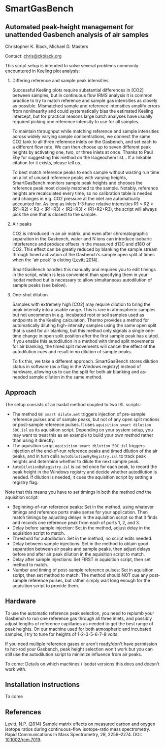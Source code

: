SmartGasBench
=============

## Automated peak-height management for unattended Gasbench analysis of air samples

Christopher K. Black, Michael D. Masters

Contact: chris@ckblack.org

This script setup is intended to solve several problems commonly encountered in Keeling plot analysis: 
	
1. Differing reference and sample peak intensities

	Successful Keeling plots require substantial differences in [CO2] between samples, but in continuous flow IRMS analysis it is common practice to try to match reference and sample gas intensities as closely as possible. Mismatched sample and reference intensities amplify errors from nonlinearity and could systematically bias the estimated Keeling intercept, but for practical reasons large batch analyses have usually required picking one reference intensity to use for all samples.

	To maintain throughput while matching reference and sample intensities across widely varying sample concentrations, we connect the same CO2 tank to all three reference inlets on the Gasbench, and set each to a different flow rate. We can then choose up to seven different peak heights by activating one, two, or three inlets at once. Thanks to Paul Eby for suggesting this method on the Isogeochem list... If a linkable citation for it exists, please tell us.

	To best match reference peaks to each sample without wasting run time on a lot of unused reference peaks with varying heights, SmartGasBench monitors sample peak heights and chooses the reference peak most closely matched to the sample. Notably, reference heights are recalculated every time, so no calibration table is needed and changes in e.g. CO2 pressure at the inlet are automatically accounted for. As long as inlets 1-3 have relative intensities R1 < R2 < (R1+R2) < R3 < (R1+R3) < (R2+R3) < (R1+R2+R3), the script will always pick the one that is closest to the sample.
	
2. Air peaks

	CO2 is introduced in an air matrix, and even after chromatographic separation in the Gasbench, water and N ions can introduce isobaric interference and produce offsets in the measured d13C and d18O of CO2. This effect can be greatly reduced by blanking the sample stream through timed activation of the Gasbench's sample open split at times when the 'air peak' is eluting ([Levitt 2014](http://dx.doi.org/10.1002/rcm.7019)).

	SmartGasBench handles this manually and requires you to edit timings in the script, which is less convenient than specifying them in your Isodat method but is necessary to allow simultaneous autodilution of sample peaks (see below).

3. One-shot dilution

	Samples with extremely high [CO2] may require dilution to bring the peak intensity into a usable range. This is rare in atmospheric samples but not uncommon in e.g. incubated root or soil samples used as endpoints in the Keeling calculation. Thermo provides a method for automatically diluting high-intensity samples using the same open split that is used for air blanking, but this method only signals a single one-time change in open split position after the first sample peak has eluted. If you enable this autodilution in a method with timed split movements for air blanking, the timed split movements will cancel the effect of the autodilution cues and result in no dilution of sample peaks. 

	To fix this, we take a different approach. SmartGasBench stores dilution status in software (as a flag in the Windows registry) instead of hardware, allowing us to cue the split for both air blanking and as-needed sample dilution in the same method.



## Approach

The setup consists of an Isodat method coupled to two ISL scripts: 

* The method `GB smart dilute.met` triggers injection of pre-sample reference pulses and of sample peaks, but not of any open split motions or post-sample reference pulses. It uses `aquisition smart dilution 50C.isl` as its aquisition script. Depending on your system setup, you may want to treat this as an example to build your own method rather than using it directly.
* The aquisition script `aquisition smart dilution 50C.isl` triggers injection of the end-of-run reference peaks and timed dilution of the air peaks, and in turn calls `AutoDilutionByRegistry.isl` to track peak heights and determine whether to dilute the next sample peak.
* `AutoDilutionByRegistry.isl` is called once for each peak, to record the peak height in the Windows registry and decide whether autodilution is needed. If dilution is needed, it cues the aquisition script by setting a registry flag.


Note that this means you have to set timings in both the method *and* the aquisition script:

* Beginning-of-run reference peaks: Set in the method, using whatever timings and reference ports make sense for your application. Then match timings by adjusting delays in the aquisition script so that it finds and records one reference peak from each of ports 1, 2, and 3.
* Delay before sample injection: Set in the method, adjust delay in the aquisition script to match.
* Threshold for autodilution: Set in the method, no script edits needed.
* Delay between sample injections: Set in the method to obtain good separation between air peaks and sample peaks, then adjust delays before and after air peak dilution in the aquisition script to match.
* Delay after sample injections: Set FIRST in aquisition script, then set method to match.
* Number and timing of post-sample reference pulses: Set in aquisition script, then set method to match. The method should NOT cue any post-sample reference pulses, but rather simply wait long enough for the aquisition script to provide them.

## Hardware

To use the automatic reference peak selection, you need to replumb your Gasbench to run one reference gas through all three inlets, and possibly adjust lengths of reference capillaries as needed to get the best range of peak heights. On our machine used for both atmospheric and incubated samples, I try to tune for heights of 1-2-3-5-6-7-8 volts. 

If you need multiple reference gases or aren't ready/don't have permission to hot-rod your Gasbench, peak height selection won't work but you can still use the autodilution script to minimize influence from air peaks. 

To come: Details on which machines / Isodat versions this does and doesn't work with.


## Installation instructions

To come


## References

Levitt, N.P. (2014) Sample matrix effects on measured carbon and oxygen isotope ratios during continuous-flow isotope-ratio mass spectrometry. Rapid Communications In Mass Spectrometry, 28, 2259–2274. DOI: [10.1002/rcm.7019](http://dx.doi.org/10.1002/rcm.7019).
